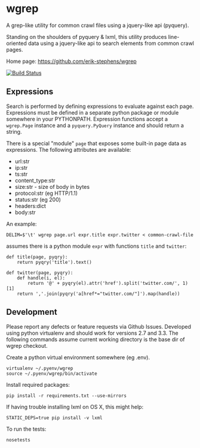 # wgrep

A grep-like utility for common crawl files using a jquery-like api (pyquery).

Standing on the shoulders of pyquery & lxml, this utility produces
line-oriented data using a jquery-like api to search elements from
common crawl pages.

Home page: https://github.com/erik-stephens/wgrep

[![Build Status](https://api.travis-ci.org/erik-stephens/wgrep.png?branch=develop)](http://travis-ci.org/erik-stephens/wgrep)

## Expressions

Search is performed by defining expressions to evaluate against each
page.  Expressions must be defined in a separate python package or
module somewhere in your PYTHONPATH.  Expression functions accept a
`wgrep.Page` instance and a `pyquery.PyQuery` instance and should
return a string.

There is a special "module" `page` that exposes some built-in page
data as expressions.  The following attributes are available:

- url:str
- ip:str
- ts:str
- content_type:str
- size:str - size of body in bytes
- protocol:str (eg HTTP/1.1)
- status:str (eg 200)
- headers:dict
- body:str

An example:

    DELIM=$'\t' wgrep page.url expr.title expr.twitter < common-crawl-file

assumes there is a python module `expr` with functions `title` and `twitter`:

    def title(page, pyqry):
        return pyqry('title').text()

    def twitter(page, pyqry):
        def handle(i, el):
            return '@' + pyqry(el).attr('href').split('twitter.com/', 1)[1]
        return ','.join(pyqry('a[href*="twitter.com/"]').map(handle))

## Development

Please report any defects or feature requests via Github Issues.
Developed using python virtualenv and should work for versions 2.7 and
3.3.  The following commands assume current working directory is the
base dir of wgrep checkout.

Create a python virtual environment somewhere (eg .env).

    virtualenv ~/.pyenv/wgrep
    source ~/.pyenv/wgrep/bin/activate

Install required packages:

    pip install -r requirements.txt --use-mirrors

If having trouble installing lxml on OS X, this might help:

    STATIC_DEPS=true pip install -v lxml

To run the tests:

    nosetests
